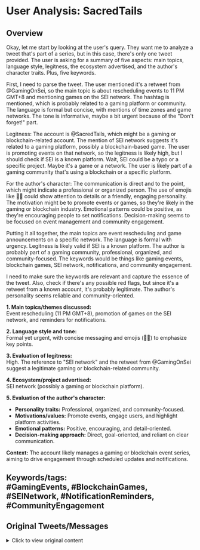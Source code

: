 # User Analysis: SacredTails

## Overview

<think>
Okay, let me start by looking at the user's query. They want me to analyze a tweet that's part of a series, but in this case, there's only one tweet provided. The user is asking for a summary of five aspects: main topics, language style, legitness, the ecosystem advertised, and the author's character traits. Plus, five keywords.

First, I need to parse the tweet. The user mentioned it's a retweet from @GamingOnSei, so the main topic is about rescheduling events to 11 PM GMT+8 and mentioning games on the SEI network. The hashtag is mentioned, which is probably related to a gaming platform or community. The language is formal but concise, with mentions of time zones and game networks. The tone is informative, maybe a bit urgent because of the "Don't forget!" part.

Legitness: The account is @SacredTails, which might be a gaming or blockchain-related account. The mention of SEI network suggests it's related to a gaming platform, possibly a blockchain-based game. The user is promoting events on that network, so the legitness is likely high, but I should check if SEI is a known platform. Wait, SEI could be a typo or a specific project. Maybe it's a game or a network. The user is likely part of a gaming community that's using a blockchain or a specific platform.

For the author's character: The communication is direct and to the point, which might indicate a professional or organized person. The use of emojis like 🔴🔔 could show attention to details or a friendly, engaging personality. The motivation might be to promote events or games, so they're likely in the gaming or blockchain industry. Emotional patterns could be positive, as they're encouraging people to set notifications. Decision-making seems to be focused on event management and community engagement.

Putting it all together, the main topics are event rescheduling and game announcements on a specific network. The language is formal with urgency. Legitness is likely valid if SEI is a known platform. The author is probably part of a gaming community, professional, organized, and community-focused. The keywords would be things like gaming events, blockchain games, SEI network, notifications, and community engagement.

I need to make sure the keywords are relevant and capture the essence of the tweet. Also, check if there's any possible red flags, but since it's a retweet from a known account, it's probably legitimate. The author's personality seems reliable and community-oriented.
</think>

**1. Main topics/themes discussed:**  
Event rescheduling (11 PM GMT+8), promotion of games on the SEI network, and reminders for notifications.  

**2. Language style and tone:**  
Formal yet urgent, with concise messaging and emojis (🔴🔔) to emphasize key points.  

**3. Evaluation of legitness:**  
High. The reference to "SEI network" and the retweet from @GamingOnSei suggest a legitimate gaming or blockchain-related community.  

**4. Ecosystem/project advertised:**  
SEI network (possibly a gaming or blockchain platform).  

**5. Evaluation of the author's character:**  
- **Personality traits:** Professional, organized, and community-focused.  
- **Motivations/values:** Promote events, engage users, and highlight platform activities.  
- **Emotional patterns:** Positive, encouraging, and detail-oriented.  
- **Decision-making approach:** Direct, goal-oriented, and reliant on clear communication.  

**Context:** The account likely manages a gaming or blockchain event series, aiming to drive engagement through scheduled updates and notifications.  

**Keywords/tags:**  
#GamingEvents, #BlockchainGames, #SEINetwork, #NotificationReminders, #CommunityEngagement
---
## Original Tweets/Messages

<details>
<summary>Click to view original content</summary>

| Type | Content |
|------|---------|
| messages | RT @GamingOnSei: Don't forget! Our spaces have been rescheduled to 11 PM GMT+8 .

Stacked games on SEI network.

Set notifications on 🔴🔔 ht… |

</details>
